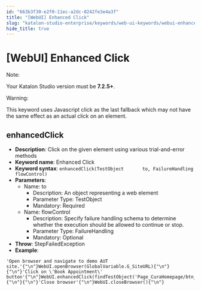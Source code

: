 ```yaml
---
id: "663b3f30-e2f0-11ec-a2dc-0242fe3e4a3f"
title: "[WebUI] Enhanced Click"
slug: "katalon-studio-enterprise/keywords/web-ui-keywords/webui-enhanced-click"
hide_title: true
---
```


# <a id="id_0" class="anchor_top_offset"/><a id="ariaid-title1" class="anchor_top_offset"/>[WebUI] Enhanced Click

<div xmlns="http://www.w3.org/1999/xhtml" className="note note note_note"><span className="note__title">Note:</span> 
  <p className="p">Your Katalon Studio version must be <strong className="ph b">7.2.5+</strong>.</p>
</div>
<div xmlns="http://www.w3.org/1999/xhtml" className="note warning note_warning"><span className="note__title">Warning:</span> 
  <p className="p">This keyword uses Javascript click as the last fallback
    which may not have the same effect as an actual click on an
    element.</p>
</div>

## <a id="id_0__id_1" class="anchor_top_offset"/>enhancedClick

              
<ul xmlns="http://www.w3.org/1999/xhtml" className="ul"><li className="li">     <strong className="ph b">Description</strong>: Click on the given element using     various trial-and-error methods</li><li className="li">     <strong className="ph b">Keyword name</strong>: Enhanced Click</li><li className="li">     <strong className="ph b">Keyword syntax</strong>: <code className="ph codeph">enhancedClick(TestObject       to, FailureHandling flowControl)</code>   </li><li className="li">     <strong className="ph b">Parameters</strong>:      <ul className="ul"><li className="li">Name: to<ul className="ul"><li className="li">Description: An object representing a web element</li><li className="li">Parameter Type: TestObject</li><li className="li">Mandatory: Required</li></ul></li><li className="li">Name: flowControl<ul className="ul"><li className="li">Description: Specify failure handling schema to determine             whether the execution should be allowed to continue or stop.</li><li className="li">Parameter Type: FailureHandling</li><li className="li">Mandatory: Optional</li></ul></li></ul>   </li><li className="li">     <strong className="ph b">Throw</strong>: StepFailedException</li><li className="li">     <strong className="ph b">Example</strong>:</li></ul> 
              
<pre xmlns="http://www.w3.org/1999/xhtml" className="pre codeblock"><code>'Open browser and navigate to demo AUT site.'{"\n"}WebUI.openBrowser(GlobalVariable.G_SiteURL){"\n"}{"\n"}'Click on \'Book Appointment\' button'{"\n"}WebUI.enhancedClick(findTestObject('Page_CuraHomepage/btn_MakeAppointment')){"\n"}{"\n"}'Close browser'{"\n"}WebUI.closeBrowser(){"\n"}</code></pre> 
            
